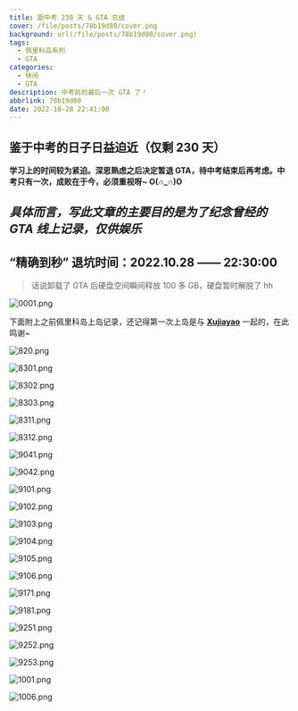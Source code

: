 ```yaml
---
title: 距中考 230 天 & GTA 总结
cover: /file/posts/78b19d80/cover.png
background: url(/file/posts/78b19d80/cover.png)
tags:
  - 佩里科岛系列
  - GTA
categories:
  - 休闲
  - GTA
description: 中考前的最后一次 GTA 了！
abbrlink: 78b19d80
date: 2022-10-28 22:41:00
---
```


## 鉴于中考的日子日益迫近（仅剩 230 天）

**学习上的时间较为紧迫。深思熟虑之后决定暂退 GTA，待中考结束后再考虑。中考只有一次，成败在于今，必须重视呀~ O(∩_∩)O**

## *具体而言，写此文章的主要目的是为了纪念曾经的 GTA 线上记录，仅供娱乐*

## **“精确到秒” 退坑时间：2022.10.28 —— 22:30:00**

> 话说卸载了 GTA 后硬盘空间瞬间释放 100 多 GB，硬盘暂时解脱了 hh

![0001.png](https://blog.richardw.top/file/posts/78b19d80/0001.png)

下面附上之前佩里科岛上岛记录，还记得第一次上岛是与 **[Xujiayao](https://blog.xujiayao.com)** 一起的，在此鸣谢~

![820.png](https://blog.richardw.top/file/posts/78b19d80/820.png)

![8301.png](https://blog.richardw.top/file/posts/78b19d80/8301.png)

![8302.png](https://blog.richardw.top/file/posts/78b19d80/8302.png)

![8303.png](https://blog.richardw.top/file/posts/78b19d80/8303.png)

![8311.png](https://blog.richardw.top/file/posts/78b19d80/8311.png)

![8312.png](https://blog.richardw.top/file/posts/78b19d80/8312.png)

![9041.png](https://blog.richardw.top/file/posts/78b19d80/9041.png)

![9042.png](https://blog.richardw.top/file/posts/78b19d80/9042.png)

![9101.png](https://blog.richardw.top/file/posts/78b19d80/9101.png)

![9102.png](https://blog.richardw.top/file/posts/78b19d80/9102.png)

![9103.png](https://blog.richardw.top/file/posts/78b19d80/9103.png)

![9104.png](https://blog.richardw.top/file/posts/78b19d80/9104.png)

![9105.png](https://blog.richardw.top/file/posts/78b19d80/9105.png)

![9106.png](https://blog.richardw.top/file/posts/78b19d80/9106.png)

![9171.png](https://blog.richardw.top/file/posts/78b19d80/9171.png)

![9181.png](https://blog.richardw.top/file/posts/78b19d80/9181.png)

![9251.png](https://blog.richardw.top/file/posts/78b19d80/9251.png)

![9252.png](https://blog.richardw.top/file/posts/78b19d80/9252.png)

![9253.png](https://blog.richardw.top/file/posts/78b19d80/9253.png)

![1001.png](https://blog.richardw.top/file/posts/78b19d80/1001.png)

![1006.png](https://blog.richardw.top/file/posts/78b19d80/1006.png)